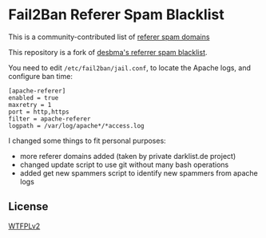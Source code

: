 Fail2Ban Referer Spam Blacklist
===============================

This is a community-contributed list of [referer spam domains](http://en.wikipedia.org/wiki/Referer_spam)

This repository is a fork of [desbma's referrer spam blacklist](https://github.com/desbma/referer-spam-domains-blacklist).

You need to edit `/etc/fail2ban/jail.conf`, to locate the Apache logs, and configure ban time:

    [apache-referer]
    enabled = true
    maxretry = 1
    port = http,https
    filter = apache-referer
    logpath = /var/log/apache*/*access.log

I changed some things to fit personal purposes:

* more referer domains added (taken by private darklist.de project)
* changed update script to use git without many bash operations
* added get new spammers script to identify new spammers from apache logs

## License

[WTFPLv2](http://www.wtfpl.net/txt/copying/)
